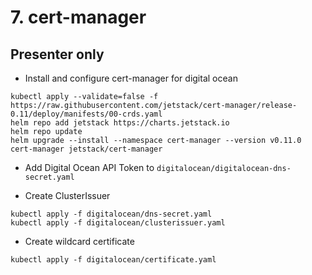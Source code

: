 # 7. cert-manager

## Presenter only

* Install and configure cert-manager for digital ocean
```
kubectl apply --validate=false -f https://raw.githubusercontent.com/jetstack/cert-manager/release-0.11/deploy/manifests/00-crds.yaml
helm repo add jetstack https://charts.jetstack.io
helm repo update
helm upgrade --install --namespace cert-manager --version v0.11.0 cert-manager jetstack/cert-manager
```

* Add Digital Ocean API Token to `digitalocean/digitalocean-dns-secret.yaml`

* Create ClusterIssuer
```
kubectl apply -f digitalocean/dns-secret.yaml
kubectl apply -f digitalocean/clusterissuer.yaml
```

* Create wildcard certificate
```
kubectl apply -f digitalocean/certificate.yaml
```
